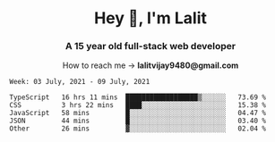 <h1 align="center">Hey 👋, I'm Lalit</h1>
<h3 align="center">A 15 year old full-stack web developer</h3>

<p align="center">How to reach me → <strong>lalitvijay9480@gmail.com</strong></p>

<!--START_SECTION:waka-->
```text
Week: 03 July, 2021 - 09 July, 2021

TypeScript   16 hrs 11 mins  ██████████████████▒░░░░░░   73.69 % 
CSS          3 hrs 22 mins   ████░░░░░░░░░░░░░░░░░░░░░   15.38 % 
JavaScript   58 mins         █░░░░░░░░░░░░░░░░░░░░░░░░   04.47 % 
JSON         44 mins         █░░░░░░░░░░░░░░░░░░░░░░░░   03.40 % 
Other        26 mins         ▓░░░░░░░░░░░░░░░░░░░░░░░░   02.04 % 
```
<!--END_SECTION:waka-->
